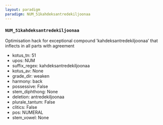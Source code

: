 ```yaml
---
layout: paradigm
paradigm: NUM_51kahdeksantredekiljoonaa
---
```

### ` NUM_51kahdeksantredekiljoonaa `

Optimisation hack for exceptional compound ’kahdeksantredekiljoonaa’ that inflects in all parts with agreement
* kotus_tn: 51
* upos: NUM
* suffix_regex: kahdeksantredekiljoonaa
* kotus_av: None
* grade_dir: weaken
* harmony: back
* possessive: False
* stem_diphthong: None
* deletion: antredekiljoonaa
* plurale_tantum: False
* clitics: False
* pos: NUMERAL
* stem_vowel: None
